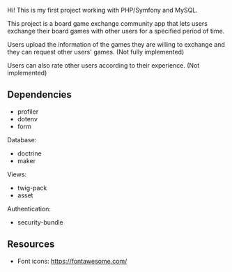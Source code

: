 Hi! This is my first project working with PHP/Symfony and MySQL.

This project is a board game exchange community app that lets users exchange their board games with other users for a specified period of time.

Users upload the information of the games they are willing to exchange and they can request other users' games. (Not fully implemented)

Users can also rate other users according to their experience. (Not implemented)

## Dependencies
- profiler
- dotenv
- form

Database:
- doctrine
- maker

Views:
- twig-pack
- asset

Authentication:
- security-bundle

## Resources
- Font icons: https://fontawesome.com/